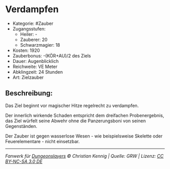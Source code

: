 # Verdampfen

- Kategorie: #Zauber
- Zugangsstufen:
  - Heiler: -
  - Zauberer: 20
  - Schwarzmagier: 18
- Kosten: 1920
- Zauberbonus: -(KÖR+AU)/2 des Ziels
- Dauer: Augenblicklich
- Reichweite: VE Meter
- Abklingzeit: 24 Stunden
- Art: Zielzauber

## Beschreibung:

Das Ziel beginnt vor magischer Hitze regelrecht zu verdampfen.

Der innerlich wirkende Schaden entspricht dem dreifachen Probenergebnis, das Ziel würfelt seine Abwehr ohne die Panzerungsboni von seinen Gegenständen.

Der Zauber ist gegen wasserlose Wesen - wie beispielsweise Skelette oder Feuerelementare - nicht einsetzbar.

---

_Fanwerk für [Dungeonslayers](https://www.dungeonslayers.net/) © Christian Kennig | Quelle: GRW | Lizenz: [CC BY-NC-SA 3.0 DE](https://creativecommons.org/licenses/by-nc-sa/3.0/de/)_
